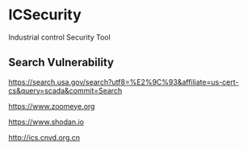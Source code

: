 # ICSecurity
Industrial control Security Tool

## Search Vulnerability

https://search.usa.gov/search?utf8=%E2%9C%93&affiliate=us-cert-cs&query=scada&commit=Search

https://www.zoomeye.org

https://www.shodan.io

http://ics.cnvd.org.cn
